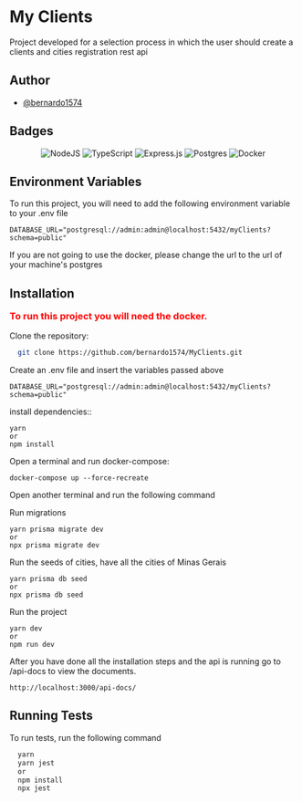 # My Clients

Project developed for a selection process in which the user should create a clients and cities registration rest api

## Author

- [@bernardo1574](https://www.github.com/bernardo1574)

## Badges

<div align="center">

![NodeJS](https://img.shields.io/badge/node.js-6DA55F?style=for-the-badge&logo=node.js&logoColor=white)
![TypeScript](https://img.shields.io/badge/typescript-%23007ACC.svg?style=for-the-badge&logo=typescript&logoColor=white)
![Express.js](https://img.shields.io/badge/express.js-%23404d59.svg?style=for-the-badge&logo=express&logoColor=%2361DAFB)
![Postgres](https://img.shields.io/badge/PostgreSQL-316192?style=for-the-badge&logo=postgresql&logoColor=white)
![Docker](https://img.shields.io/badge/docker-%230db7ed.svg?style=for-the-badge&logo=docker&logoColor=white)

</div>

## Environment Variables

To run this project, you will need to add the following ​​environment variable to your .env file

`DATABASE_URL="postgresql://admin:admin@localhost:5432/myClients?schema=public"`

If you are not going to use the docker, please change the url to the url of your machine's postgres

## Installation

<h3 style="color: red; margin-bottom:1rem;margin-top:1rem;">To run this project you will need the docker.</h3>

Clone the repository:

```bash
  git clone https://github.com/bernardo1574/MyClients.git
```

Create an .env file and insert the variables passed above

```
DATABASE_URL="postgresql://admin:admin@localhost:5432/myClients?schema=public"
```

install dependencies::

```
yarn
or
npm install
```

Open a terminal and run docker-compose:

```
docker-compose up --force-recreate
```

Open another terminal and run the following command

Run migrations

```
yarn prisma migrate dev
or
npx prisma migrate dev
```

Run the seeds of cities, have all the cities of Minas Gerais

```
yarn prisma db seed
or
npx prisma db seed
```

Run the project

```
yarn dev
or
npm run dev
```

After you have done all the installation steps and the api is running go to /api-docs to view the documents.

```
http://localhost:3000/api-docs/
```

## Running Tests

To run tests, run the following command

```bash
  yarn
  yarn jest
  or
  npm install
  npx jest
```
